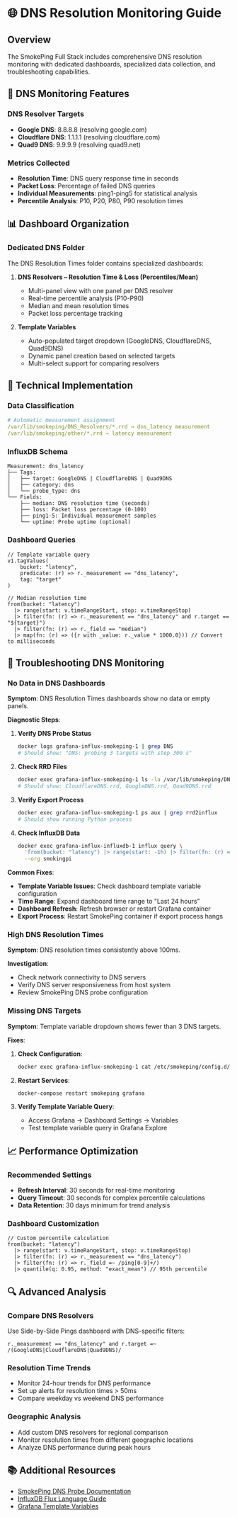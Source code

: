 # 🌐 DNS Resolution Monitoring Guide

## Overview

The SmokePing Full Stack includes comprehensive DNS resolution monitoring with dedicated dashboards, specialized data collection, and troubleshooting capabilities.

## 🎯 DNS Monitoring Features

### **DNS Resolver Targets**
- **Google DNS**: 8.8.8.8 (resolving google.com)
- **Cloudflare DNS**: 1.1.1.1 (resolving cloudflare.com)  
- **Quad9 DNS**: 9.9.9.9 (resolving quad9.net)

### **Metrics Collected**
- **Resolution Time**: DNS query response time in seconds
- **Packet Loss**: Percentage of failed DNS queries
- **Individual Measurements**: ping1-ping5 for statistical analysis
- **Percentile Analysis**: P10, P20, P80, P90 resolution times

## 📊 Dashboard Organization

### **Dedicated DNS Folder**
The DNS Resolution Times folder contains specialized dashboards:

1. **DNS Resolvers – Resolution Time & Loss (Percentiles/Mean)**
   - Multi-panel view with one panel per DNS resolver
   - Real-time percentile analysis (P10-P90)
   - Median and mean resolution times
   - Packet loss percentage tracking

2. **Template Variables**
   - Auto-populated target dropdown (GoogleDNS, CloudflareDNS, Quad9DNS)
   - Dynamic panel creation based on selected targets
   - Multi-select support for comparing resolvers

## 🔧 Technical Implementation

### **Data Classification**
```yaml
# Automatic measurement assignment
/var/lib/smokeping/DNS_Resolvers/*.rrd → dns_latency measurement
/var/lib/smokeping/other/*.rrd → latency measurement
```

### **InfluxDB Schema**
```
Measurement: dns_latency
├── Tags:
│   ├── target: GoogleDNS | CloudflareDNS | Quad9DNS
│   ├── category: dns
│   └── probe_type: dns
└── Fields:
    ├── median: DNS resolution time (seconds)
    ├── loss: Packet loss percentage (0-100)
    ├── ping1-5: Individual measurement samples
    └── uptime: Probe uptime (optional)
```

### **Dashboard Queries**
```flux
// Template variable query
v1.tagValues(
    bucket: "latency", 
    predicate: (r) => r._measurement == "dns_latency", 
    tag: "target"
)

// Median resolution time
from(bucket: "latency")
  |> range(start: v.timeRangeStart, stop: v.timeRangeStop)
  |> filter(fn: (r) => r._measurement == "dns_latency" and r.target == "${target}")
  |> filter(fn: (r) => r._field == "median")
  |> map(fn: (r) => ({r with _value: r._value * 1000.0})) // Convert to milliseconds
```

## 🚦 Troubleshooting DNS Monitoring

### **No Data in DNS Dashboards**

**Symptom**: DNS Resolution Times dashboards show no data or empty panels.

**Diagnostic Steps**:

1. **Verify DNS Probe Status**
   ```bash
   docker logs grafana-influx-smokeping-1 | grep DNS
   # Should show: "DNS: probing 3 targets with step 300 s"
   ```

2. **Check RRD Files**
   ```bash
   docker exec grafana-influx-smokeping-1 ls -la /var/lib/smokeping/DNS_Resolvers/
   # Should show: CloudflareDNS.rrd, GoogleDNS.rrd, Quad9DNS.rrd
   ```

3. **Verify Export Process**
   ```bash
   docker exec grafana-influx-smokeping-1 ps aux | grep rrd2influx
   # Should show running Python process
   ```

4. **Check InfluxDB Data**
   ```bash
   docker exec grafana-influx-influxdb-1 influx query \
     'from(bucket: "latency") |> range(start: -1h) |> filter(fn: (r) => r._measurement == "dns_latency") |> limit(n: 5)' \
     --org smokingpi
   ```

**Common Fixes**:

- **Template Variable Issues**: Check dashboard template variable configuration
- **Time Range**: Expand dashboard time range to "Last 24 hours"
- **Dashboard Refresh**: Refresh browser or restart Grafana container
- **Export Process**: Restart SmokePing container if export process hangs

### **High DNS Resolution Times**

**Symptom**: DNS resolution times consistently above 100ms.

**Investigation**:
- Check network connectivity to DNS servers
- Verify DNS server responsiveness from host system
- Review SmokePing DNS probe configuration

### **Missing DNS Targets**

**Symptom**: Template variable dropdown shows fewer than 3 DNS targets.

**Fixes**:
1. **Check Configuration**:
   ```bash
   docker exec grafana-influx-smokeping-1 cat /etc/smokeping/config.d/targets | grep -A5 "DNS"
   ```

2. **Restart Services**:
   ```bash
   docker-compose restart smokeping grafana
   ```

3. **Verify Template Variable Query**:
   - Access Grafana → Dashboard Settings → Variables
   - Test template variable query in Grafana Explore

## 📈 Performance Optimization

### **Recommended Settings**
- **Refresh Interval**: 30 seconds for real-time monitoring
- **Query Timeout**: 30 seconds for complex percentile calculations
- **Data Retention**: 30 days minimum for trend analysis

### **Dashboard Customization**
```flux
// Custom percentile calculation
from(bucket: "latency")
  |> range(start: v.timeRangeStart, stop: v.timeRangeStop)
  |> filter(fn: (r) => r._measurement == "dns_latency")
  |> filter(fn: (r) => r._field =~ /ping[0-9]+/)
  |> quantile(q: 0.95, method: "exact_mean") // 95th percentile
```

## 🔍 Advanced Analysis

### **Compare DNS Resolvers**
Use Side-by-Side Pings dashboard with DNS-specific filters:
```flux
r._measurement == "dns_latency" and r.target =~ /(GoogleDNS|CloudflareDNS|Quad9DNS)/
```

### **Resolution Time Trends**
- Monitor 24-hour trends for DNS performance
- Set up alerts for resolution times > 50ms
- Compare weekday vs weekend DNS performance

### **Geographic Analysis**
- Add custom DNS resolvers for regional comparison
- Monitor resolution times from different geographic locations
- Analyze DNS performance during peak hours

## 📚 Additional Resources

- [SmokePing DNS Probe Documentation](https://oss.oetiker.ch/smokeping/doc/smokeping_probes.en.html#DNS)
- [InfluxDB Flux Language Guide](https://docs.influxdata.com/influxdb/latest/query-data/flux/)
- [Grafana Template Variables](https://grafana.com/docs/grafana/latest/variables/)